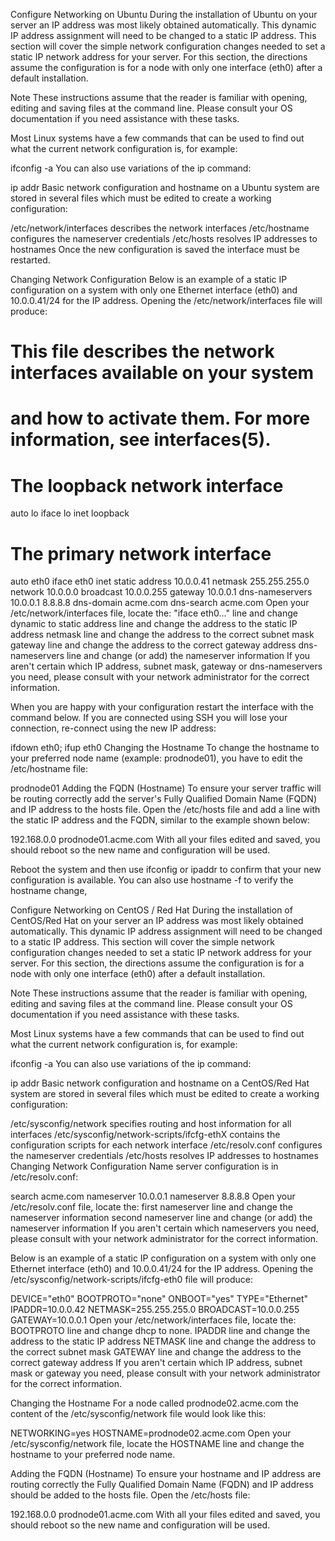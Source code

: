Configure Networking on Ubuntu
During the installation of Ubuntu on your server an IP address was most likely obtained automatically. This dynamic IP address assignment will need to be changed to a static IP address. This section will cover the simple network configuration changes needed to set a static IP network address for your server. For this section, the directions assume the configuration is for a node with only one interface (eth0) after a default installation.

Note
These instructions assume that the reader is familiar with opening, editing and saving files at the command line. Please consult your OS documentation if you need assistance with these tasks.

Most Linux systems have a few commands that can be used to find out what the current network configuration is, for example:

ifconfig -a
You can also use variations of the ip command:

ip addr
Basic network configuration and hostname on a Ubuntu system are stored in several files which must be edited to create a working configuration:

/etc/network/interfaces describes the network interfaces
/etc/hostname configures the nameserver credentials
/etc/hosts resolves IP addresses to hostnames
Once the new configuration is saved the interface must be restarted.

Changing Network Configuration
Below is an example of a static IP configuration on a system with only one Ethernet interface (eth0) and 10.0.0.41/24 for the IP address. Opening the /etc/network/interfaces file will produce:

# This file describes the network interfaces available on your system
# and how to activate them. For more information, see interfaces(5).

# The loopback network interface
auto lo
iface lo inet loopback

# The primary network interface
auto eth0
iface eth0 inet static
    address 10.0.0.41
    netmask 255.255.255.0
    network 10.0.0.0
    broadcast 10.0.0.255
    gateway 10.0.0.1
    dns-nameservers 10.0.0.1 8.8.8.8
    dns-domain acme.com
    dns-search acme.com
Open your /etc/network/interfaces file, locate the:
"iface eth0..." line and change dynamic to static
address line and change the address to the static IP address
netmask line and change the address to the correct subnet mask
gateway line and change the address to the correct gateway address
dns-nameservers line and change (or add) the nameserver information
If you aren't certain which IP address, subnet mask, gateway or dns-nameservers you need, please consult with your network administrator for the correct information.

When you are happy with your configuration restart the interface with the command below. If you are connected using SSH you will lose your connection, re-connect using the new IP address:

ifdown eth0; ifup eth0
Changing the Hostname
To change the hostname to your preferred node name (example: prodnode01), you have to edit the /etc/hostname file:

prodnode01
Adding the FQDN (Hostname)
To ensure your server traffic will be routing correctly add the server's Fully Qualified Domain Name (FQDN) and IP address to the hosts file. Open the /etc/hosts file and add a line with the static IP address and the FQDN, similar to the example shown below:

192.168.0.0 prodnode01.acme.com
With all your files edited and saved, you should reboot so the new name and configuration will be used.

Reboot the system and then use ifconfig or ipaddr to confirm that your new configuration is available. You can also use hostname -f to verify the hostname change,

Configure Networking on CentOS / Red Hat
During the installation of CentOS/Red Hat on your server an IP address was most likely obtained automatically. This dynamic IP address assignment will need to be changed to a static IP address. This section will cover the simple network configuration changes needed to set a static IP network address for your server. For this section, the directions assume the configuration is for a node with only one interface (eth0) after a default installation.

Note
These instructions assume that the reader is familiar with opening, editing and saving files at the command line. Please consult your OS documentation if you need assistance with these tasks.

Most Linux systems have a few commands that can be used to find out what the current network configuration is, for example:

ifconfig -a
You can also use variations of the ip command:

ip addr
Basic network configuration and hostname on a CentOS/Red Hat system are stored in several files which must be edited to create a working configuration:

/etc/sysconfig/network specifies routing and host information for all interfaces
/etc/sysconfig/network-scripts/ifcfg-ethX contains the configuration scripts for each network interface
/etc/resolv.conf configures the nameserver credentials
/etc/hosts resolves IP addresses to hostnames
Changing Network Configuration
Name server configuration is in /etc/resolv.conf:

search acme.com
nameserver 10.0.0.1
nameserver 8.8.8.8
Open your /etc/resolv.conf file, locate the:
first nameserver line and change the nameserver information
second nameserver line and change (or add) the nameserver information
If you aren't certain which nameservers you need, please consult with your network administrator for the correct information.

Below is an example of a static IP configuration on a system with only one Ethernet interface (eth0) and 10.0.0.41/24 for the IP address. Opening the /etc/sysconfig/network-scripts/ifcfg-eth0 file will produce:

DEVICE="eth0"
BOOTPROTO="none"
ONBOOT="yes"
TYPE="Ethernet"
IPADDR=10.0.0.42
NETMASK=255.255.255.0
BROADCAST=10.0.0.255
GATEWAY=10.0.0.1
Open your /etc/network/interfaces file, locate the:
BOOTPROTO line and change dhcp to none.
IPADDR line and change the address to the static IP address
NETMASK line and change the address to the correct subnet mask
GATEWAY line and change the address to the correct gateway address
If you aren't certain which IP address, subnet mask or gateway you need, please consult with your network administrator for the correct information.

Changing the Hostname
For a node called prodnode02.acme.com the content of the /etc/sysconfig/network file would look like this:

NETWORKING=yes
HOSTNAME=prodnode02.acme.com
Open your /etc/sysconfig/network file, locate the HOSTNAME line and change the hostname to your preferred node name.

Adding the FQDN (Hostname)
To ensure your hostname and IP address are routing correctly the Fully Qualified Domain Name (FQDN) and IP address should be added to the hosts file. Open the /etc/hosts file:

192.168.0.0 prodnode01.acme.com
With all your files edited and saved, you should reboot so the new name and configuration will be used.
